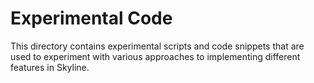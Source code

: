 Experimental Code
=================

This directory contains experimental scripts and code snippets that are used to
experiment with various approaches to implementing different features in Skyline.
